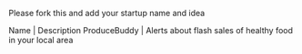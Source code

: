 Please fork this and add your startup name and idea

Name | Description
ProduceBuddy | Alerts about flash sales of healthy food in your local area
